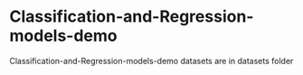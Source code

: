 # Classification-and-Regression-models-demo
Classification-and-Regression-models-demo
datasets are in datasets folder

